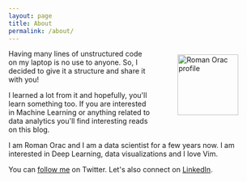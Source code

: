```yaml
---
layout: page
title: About
permalink: /about/
---
```


<img src="{{ site.url }}/assets/about_profile.png" 
     alt="Roman Orac profile" 
     style="width: 120px; margin:10px 50px"
     align="right"/>

Having many lines of unstructured code on my laptop is no use to anyone.
So, I decided to give it a structure and share it with you!

I learned a lot from it and hopefully, you'll learn something too. If you are interested in Machine Learning or anything related to
data analytics you'll find interesting reads on this blog.

I am Roman Orac and I am a data scientist for a few years now.
I am interested in Deep Learning, data visualizations and I love Vim.

You can [follow me](https://twitter.com/romanorac) on Twitter. Let's also connect on [LinkedIn](https://www.linkedin.com/in/romanorac/).
